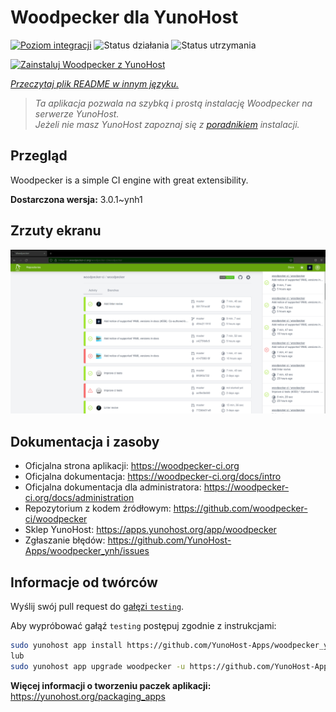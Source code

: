 <!--
To README zostało automatycznie wygenerowane przez <https://github.com/YunoHost/apps/tree/master/tools/readme_generator>
Nie powinno być ono edytowane ręcznie.
-->

# Woodpecker dla YunoHost

[![Poziom integracji](https://apps.yunohost.org/badge/integration/woodpecker)](https://ci-apps.yunohost.org/ci/apps/woodpecker/)
![Status działania](https://apps.yunohost.org/badge/state/woodpecker)
![Status utrzymania](https://apps.yunohost.org/badge/maintained/woodpecker)

[![Zainstaluj Woodpecker z YunoHost](https://install-app.yunohost.org/install-with-yunohost.svg)](https://install-app.yunohost.org/?app=woodpecker)

*[Przeczytaj plik README w innym języku.](./ALL_README.md)*

> *Ta aplikacja pozwala na szybką i prostą instalację Woodpecker na serwerze YunoHost.*  
> *Jeżeli nie masz YunoHost zapoznaj się z [poradnikiem](https://yunohost.org/install) instalacji.*

## Przegląd

Woodpecker is a simple CI engine with great extensibility.


**Dostarczona wersja:** 3.0.1~ynh1

## Zrzuty ekranu

![Zrzut ekranu z Woodpecker](./doc/screenshots/woodpecker.png)

## Dokumentacja i zasoby

- Oficjalna strona aplikacji: <https://woodpecker-ci.org>
- Oficjalna dokumentacja: <https://woodpecker-ci.org/docs/intro>
- Oficjalna dokumentacja dla administratora: <https://woodpecker-ci.org/docs/administration>
- Repozytorium z kodem źródłowym: <https://github.com/woodpecker-ci/woodpecker>
- Sklep YunoHost: <https://apps.yunohost.org/app/woodpecker>
- Zgłaszanie błędów: <https://github.com/YunoHost-Apps/woodpecker_ynh/issues>

## Informacje od twórców

Wyślij swój pull request do [gałęzi `testing`](https://github.com/YunoHost-Apps/woodpecker_ynh/tree/testing).

Aby wypróbować gałąź `testing` postępuj zgodnie z instrukcjami:

```bash
sudo yunohost app install https://github.com/YunoHost-Apps/woodpecker_ynh/tree/testing --debug
lub
sudo yunohost app upgrade woodpecker -u https://github.com/YunoHost-Apps/woodpecker_ynh/tree/testing --debug
```

**Więcej informacji o tworzeniu paczek aplikacji:** <https://yunohost.org/packaging_apps>
